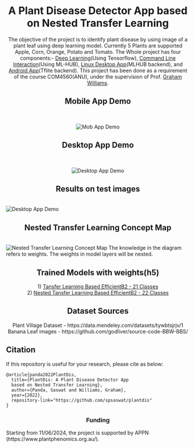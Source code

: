 <h1 align="center"> A Plant Disease Detector App based on Nested Transfer Learning </h1>
<p align="center">
The objective of the project is to identify plant disease by using image of a plant leaf using deep learning model. Currently 5 Plants are supported Apple, Corn, Orange, Potato and Tomato. The Whole project has four components:- <a href = "https://github.com/spsaswat/plantdis/tree/main/ipynb">Deep Learning</a>(Using Tensorflow), <a href = "https://github.com/spsaswat/plantdis/tree/main/mlhub">Command Line Interaction</a>(Using ML-HUB), <a href = "https://github.com/spsaswat/plantdis/tree/main/plantdis_flutter">Linux Desktop App</a>(MLHUB backend), and <a href = "https://github.com/spsaswat/plantdis/tree/main/plantdis_mob">Android App</a>(Tflite backend). This project has been done as a requirement of the course COM4560(ANU), under the supervision of Prof. <a href = "https://cecs.anu.edu.au/people/graham-williams">Graham Williams</a>.
</p>

<h2 align="center"> Mobile App Demo </h2>
<br>
<p align="center">
<img src="https://github.com/spsaswat/plantdis/blob/main/op_m_readme/tomato_lb_fin.gif" alt="Mob App Demo">
</p>
  
<h2 align="center"> Desktop App Demo </h2>
<br><p align="center"> <img src="https://github.com/spsaswat/plantdis/blob/main/op_m_readme/desk_demo.gif" alt="Desktop App Demo"> </p>

<h2 align="center"> Results on test images </h2>
<br><img src="https://github.com/spsaswat/plantdis/blob/main/op_m_readme/test_img_22_eff_or.jpg" alt="Desktop App Demo">

<h2 align="center"> Nested Transfer Learning Concept Map </h2>
<br><img src="https://github.com/spsaswat/plantdis/blob/main/op_m_readme/nested%20transfer%20learning_f_github.png" alt="Nested Transfer Learning Concept Map">
The knowledge in the diagram refers to weights. The weights in model layers will be nested.

<h2 align="center"> Trained Models with weights(h5) </h2>
<p align="center">
1) <a href = "https://drive.google.com/file/d/11nEATbNc65LhLRJx1TvST9V9dh_ZG59j/view?usp=sharing">Tansfer Learning Based EfficientB2 - 21 Classes</a>
<br>
2) <a href = "https://drive.google.com/file/d/1mAxgMNJZ2c_5c16YdAaQWZ5H06BuBAF9/view?usp=sharing">Nested Tansfer Learning Based EfficientB2 - 22 Classes</a>
</p>

<h2 align="center"> Dataset Sources </h2>
<p align="center">
Plant Village Dataset - https://data.mendeley.com/datasets/tywbtsjrjv/1
<br>Banana Leaf images - https://github.com/godliver/source-code-BBW-BBS/
</p>

## Citation
If this repository is useful for your research, please cite as below:
```
@article{panda2022PlantDis,
  title={PlantDis: A Plant Disease Detector App 
  based on Nested Transfer Learning},
  author={Panda, Saswat and Williams, Graham},
  year={2022},
  repository-link="https://github.com/spsaswat/plantdis"
}
```

<h3 align="center"> Funding </h3>
Starting from 11/06/2024, the project is supported by APPN (https://www.plantphenomics.org.au/).




